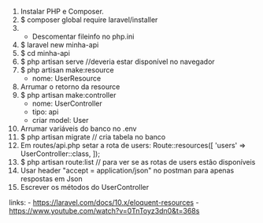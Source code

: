 1. Instalar PHP e Composer.
2. $ composer global require laravel/installer
3. * Descomentar fileinfo no php.ini
4. $ laravel new minha-api
5. $ cd minha-api
6. $ php artisan serve //deveria estar disponível no navegador
7. $ php artisan make:resource
	- nome: UserResource
8. Arrumar o retorno da resource
9. $ php artisan make:controller
	- nome: UserController
	- tipo: api
	- criar model: User
10. Arrumar variáveis do banco no .env
11. $ php artisan migrate // cria tabela no banco
12. Em routes/api.php setar a rota de users:
	 Route::resources([
	 	 'users' => UserController::class,
	 ]);
13. $ php artisan route:list  // para ver se as rotas de users estão disponíveis
14. Usar header "accept = application/json" no postman para apenas respostas em Json
15. Escrever os métodos do UserController

links: 
	- https://laravel.com/docs/10.x/eloquent-resources
	- https://www.youtube.com/watch?v=0TnToyz3dn0&t=368s
